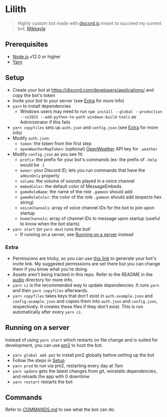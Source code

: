 # Lilith
> Highly custom bot made with [discord.js](https://discord.js.org/#/) meant to succeed my current bot, [Mikkayla](https://github.com/mattpilla/Mikkayla)

## Prerequisites
- [Node.js](https://nodejs.org/en/) v12.0 or higher
- [Yarn](https://yarnpkg.com/)

## Setup
- Create your bot at https://discord.com/developers/applications/ and copy the bot's token
- Invite your bot to your server (see [Extra](#extra) for more info)
- `yarn` to install dependencies
    - Windows users may need to run `npm install --global --production --vs2015 --add-python-to-path windows-build-tools` as Administrator if this fails
- `yarn copyfiles` sets up `auth.json` and `config.json` (see [Extra](#extra) for more info)
- Modify `auth.json`:
    - `token`: the token from the first step
    - `openWeatherMapToken`: (optional) [OpenWeather](https://openweathermap.org/) API key for `.weather`
- Modify `config.json` as you see fit:
    - `prefix`: the prefix for your bot's commands (ex: the prefix of `.help` would be `.`)
    - `owner`: your Discord ID; lets you run commands that have the `adminOnly` property
    - `volume`: the volume of sounds played in a voice channel
    - `embedColor`: the default color of MessageEmbeds
    - `gameRoleName`: the name of the role `.gameon` should add
    - `gameRoleColor`: the color of the role `.gameon` should add (expects hex string)
    - `voiceChannels`: array of voice channel IDs for the bot to join upon startup
    - `homeChannels`: array of channel IDs to message upon startup (useful to know when the bot starts)
- `yarn start` (or `yarn dev`) runs the bot!
    - If running on a server, see [Running on a server](#running-on-a-server) instead

### Extra
- Permissions are tricky, so you can use [this link](https://discordapi.com/permissions.html#372759761) to generate your bot's invite link. My suggested permissions are set there but you can change them if you know what you're doing.
- Assets aren't being tracked in this repo. Refer to the README in the [audio](audio) directory for more info.
- `yarn ci` is the recommended way to update dependencies. It runs `yarn` and then `yarn copyfiles` afterwards.
- `yarn copyfiles` takes keys that don't exist in `auth.example.json` and `config.example.json` and copies them into `auth.json` and `config.json`, respectively. It creates these files if they don't exist. This is run automatically after every `yarn ci`.

## Running on a server
Instead of using `yarn start` which restarts on file change and is suited for development, you can use [pm2](https://pm2.keymetrics.io/docs/usage/quick-start/) to host the bot.
- `yarn global add pm2` to install pm2 globally before setting up the bot
- Follow the steps in [Setup](#setup)
- `yarn prod` to run via pm2, restarting every day at 7am
- `yarn update` gets the latest changes from git, reinstalls dependencies, and reloads the app with 0 downtime
- `yarn restart` restarts the bot

## Commands
Refer to [COMMANDS.md](COMMANDS.md) to see what the bot can do.
